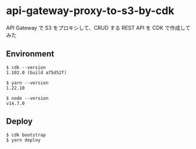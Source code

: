 # api-gateway-proxy-to-s3-by-cdk

API Gateway で S3 をプロキシして、CRUD する REST API を CDK で作成してみた

## Environment

```
$ cdk --version
1.102.0 (build a75d52f)

$ yarn --version
1.22.10

$ node --version
v14.7.0
```

## Deploy

```
$ cdk bootstrap
$ yarn deploy
```
